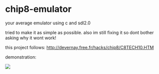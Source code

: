 # chip8-emulator
your average emulator using c and sdl2.0

tried to make it as simple as possible.
also im still fixing it so dont bother asking why it wont work!

this project follows:
http://devernay.free.fr/hacks/chip8/C8TECH10.HTM

demonstration:


[![](http://img.youtube.com/vi/1pKlZxD8GTg/0.jpg)](http://www.youtube.com/watch?v=1pKlZxD8GTg "https://i9.ytimg.com/vi/1pKlZxD8GTg/mqdefault.jpg?time=1584039362325&sqp=CISLqvMF&rs=AOn4CLAIGQfXOm0Tk51zWW2PzmorvwlPBA&retry=2")
